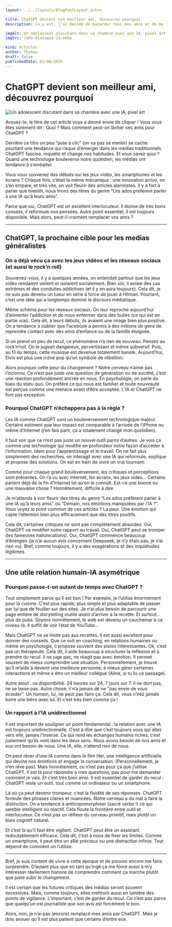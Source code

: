 ```yaml
---
layout: ../../layouts/BlogPostLayout.astro

title: ChatGPT devient son meilleur ami, découvrez pourquoi
description: Ca y est, j’ai décidé de bazarder tous mes amis et de me faire meilleur pote avec ChatGPT. Il donne de bons conseils, est toujours éveillé et surtout il me fait me sentir super intelligent. 😅

imgAlt: Un adolescent discutant dans sa chambre avec une IA, pixel art
imgSrc: /ado-dialogue-ia.webp

kind: Articles
author: Thomas
draft: false
publishedDate: 02/09/2025
---
```


# ChatGPT devient son meilleur ami, découvrez pourquoi

![Un adolescent discutant dans sa chambre avec une IA, pixel art](/ado-dialogue-ia.webp)

Avouez-le, le titre de cet article vous a donné envie de cliquer ! Vous vous êtes sûrement dit : Quoi ? Mais comment peut-on lâcher ses amis pour ChatGPT ?

Derrière ce titre un peu “pute à clic” (on va pas se mentir) se cache pourtant une tendance qui risque d’émerger dans les médias traditionnels. ChatGPT fascine, inquiète et change nos habitudes. Et vous savez quoi ? Quand une technologie bouleverse notre quotidien, les médias ont tendance à s’emballer.

Vous vous souvenez des débats sur les jeux vidéo, les smartphones et les écrans ? Chaque fois, c’était la même mécanique : une innovation arrive, on s’en empare, et très vite, on voit fleurir des articles alarmistes. Il y a fort à parier que bientôt, nous lirons des titres du genre “Les ados préfèrent parler à une IA qu’à leurs amis”.

Parce que oui, ChatGPT est un excellent interlocuteur. Il donne de très bons conseils, il reformule nos pensées. Autre point essentiel, il est toujours disponible. Mais alors, peut-il vraiment remplacer vos amis ?

---

## ChatGPT, la prochaine cible pour les medias généralistes

### On a déjà vécu ça avec les jeux vidéos et les réseaux sociaux (et aussi le rock’n roll)

Souvenez-vous, il y a quelques années, on entendait partout que les jeux vidéo rendaient violent et isolaient socialement. Bien sûr, il existe des cas extrêmes et des conduites addictives (et il y en aura toujours). Cela dit, je ne suis pas devenu un tueur en série à force de jouer à Hitman. Pourtant, c’est une idée qui a longtemps dominé le discours médiatique.

Même schéma pour les réseaux sociaux. On leur reproche aujourd’hui d’alimenter l’addiction et de nous enfermer dans des bulles (ce qui est en partie vrai). Cela dit, à leurs débuts, ils avaient une image bien plus positive. On a tendance à oublier que Facebook a permis à des millions de gens de reprendre contact avec des amis d’enfance ou de la famille éloignée.

Si on prend un peu de recul, ce phénomène n’a rien de nouveau. Pensez au rock’n’roll. On le jugeait dangereux, pervertissant et même subversif. Puis, au fil du temps, cette musique est devenue totalement banale. Aujourd’hui, Elvis est plus une icône pop qu’un symbole de rébellion.

Alors pourquoi cette peur du changement ? Notre cerveau n’aime pas l’inconnu. Ce n’est pas juste une question de génération ou de société, c’est une réaction profondément ancrée en nous. En psychologie, on parle du biais du statu quo. On préfère ce qui nous est familier et toute nouveauté est perçue comme une menace avant d’être acceptée. L’IA et ChatGPT ne font pas exception.


### Pourquoi ChatGPT n’échappera pas à la règle ?

Les IA comme ChatGPT sont un bouleversement technologique majeur. Certains estiment que leur impact est comparable à l’arrivée de l’iPhone ou même d’Internet (j’en fais parti, ça a totalement changé mon quotidien).

Il faut voir que ce n’est pas juste un nouvel outil parmi d’autres. Je vois ça comme une technologie qui modifie en profondeur notre façon d’accéder à l’information. Idem pour l’apprentissage et le travail. On ne fait plus simplement des recherches, on interagit avec une IA qui reformule, explique et propose des solutions. On est en train de vivre un vrai tournant.

Comme pour chaque grand bouleversement, les critiques et perceptions sont présentes. On l’a vu avec Internet, les écrans, les jeux vidéo… Certains parlent déjà de la fin d’Internet tel qu’on le connaît. Est-ce une bonne ou une mauvaise chose ? Honnêtement, difficile à dire.

Je m’attends à voir fleurir des titres du genre “Les ados préfèrent parler à une IA qu’à leurs amis” ou “Demain, nos émotions manipulées par l’IA ?”. Vous voyez le point commun de ces articles ? La peur. Une émotion qui capte l’attention bien plus efficacement que des titres positifs.

Cela dit, certaines critiques ne sont pas complètement absurdes. Oui, ChatGPT va modifier notre rapport au travail. Oui, ChatGPT peut se tromper (les fameuses hallunications). Oui, ChatGPT commence beaucoup d’énergies (je n’ai aucun avis concernant Deepseek, je n’y étais pas, je n’ai rien vu). Bref, comme toujours, il y a des exagérations et des inquiétudes légitimes.

---

## Une utile relation humain-IA asymétrique

### Pourquoi passe-t-on autant de temps avec ChatGPT ?

Tout simplement parce qu’il est bon ! Par exemple, je l’utilise énormément pour la cuisine. C’est plus rapide, plus simple et plus adaptable de passer par lui que de fouiller sur des sites. Je n’ai plus besoin de parcourir une page entière de storytelling inutile avant d’arriver à la recette. Et surtout… plus de pubs. Soyons honnêtement, le web est devenu un cauchemar à ce niveau-là. Il suffit de voir l’état de YouTube…

Mais ChatGPT ne se limite pas aux recettes. Il est aussi excellent pour donner des conseils. Que ce soit en coaching, en relations humaines ou même en psychologie, il propose souvent des pistes intéressantes. Ok, c’est pas un thérapeute. Cela dit, il aide beaucoup à structurer la réflexion et à prendre du recul. Il ne juge pas, ne réagit pas avec émotion. Il permet souvent de mieux comprendre une situation. Personnellement, je trouve qu’il m’aide à devenir une meilleure personne, à mieux gérer certaines interactions et même à être un meilleur collègue (Aline, si tu lis ce passage).

Autre atout : sa disponibilité. 24 heures sur 24, 7 jours sur 7. Il ne dort pas, ne se lasse pas. Autre chose, il n’a jamais de ne “pas envie de vous écouter”. Un humain, lui, ne peut pas faire ça. Cela dit, vous n’irez jamais boire une bière avec lui. Et c’est très bien comme ça !


### Un rapport à l’IA unidirectionnel

Il est important de souligner un point fondamental : la relation avec une IA est toujours unidirectionnelle. C’est à dire que c’est toujours vous qui allez vers elle, jamais l’inverse. Ce qui rend les échanges humains riches, c’est justement qu’ils vont dans les deux sens. Nous avons besoin de nos amis et eux ont besoin de nous. Une IA, elle, n’attend rien de nous.

On peut rêver d’une IA comme dans le film Her, une intelligence artificielle qui devine nos émotions et engage la conversation. (Personnellement, je n’en rêve pas). Mais honnêtement, ce n’est pas pour ça que j’utilise ChatGPT. Il est là pour répondre à mes questions, pas pour me demander comment je vais. Et c’est très bien ainsi. Il est essentiel de garder du recul : ChatGPT reste un outil, tout comme un ordinateur ou un smartphone.

Là où ça peut devenir trompeur, c’est la fluidité de ses réponses. ChatGPT formule des phrases claires et nuancées. Notre cerveau a du mal à faire la distinction. On a tendance à anthropomorphiser (sacré verbe !) ce qui semble intelligent ou réactif. Cela floute la frontière entre outil et interlocuteur. Ce n’est pas un réflexe du cerveau primitif, mais plutôt un biais cognitif naturel.

Et c’est là qu’il faut être vigilant. ChatGPT peut être un assistant redoutablement efficace. Cela dit, c’est à nous de fixer les limites. Comme un smartphone, il peut être un allié précieux ou une distraction infinie. Tout dépend de comment on l’utilise.

---

Bref, je suis content de vivre à cette époque et de pouvoir encore me faire surprendre. D’autant plus que en tant qu’ingé ça me force aussi à m’y intéresser réellement histoire de comprendre comment ça marche plutôt que juste subir le changement.

Il est certain que les futures critiques des médias seront souvent excessives. Mais, comme toujours, elles mettront aussi en lumière des points de vigilance. L’important, c’est de garder du recul. Ce n’est pas parce que quelqu’un est journaliste que son avis est forcément le bon.

Alors, non, je n’ai pas (encore) remplacé mes amis par ChatGPT. Mais je dois avouer qu’il est plus patient que certains d’entre eux.